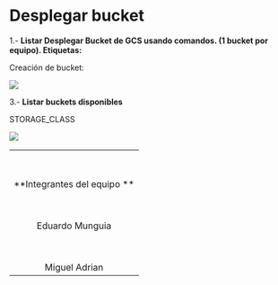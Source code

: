 # Desplegar bucket

1.- **Listar Desplegar Bucket de GCS usando comandos. (1 bucket por equipo). Etiquetas:**


Creación de bucket: 

<p align="center">

![](https://lh3.googleusercontent.com/AxBYU9dM5ue1aDbHb2yCFHC9ewQfXDZYtuv54914wwIxUfhfC7-nqE5VUWwrUOmzpTRP63PVLQbY_r8OlrW1osBOsB6IKP5Mc7pKkyUmNsn2b6U_5JYOrwbwvTOnq-vvv9pheHeZg-fu1hL95NckISkcAqv3DoOlLih27fT-rYuROmrRGBtpJtP4D3WQT-ymWf_fUR-1FBctCcm8I7wnnIzzZJE0cjbOBgsW1Tufw4x4wxnhgEjRxxwiigKT5OFLUMrdkM2aQzoDN217CC04Rht12oqwjjo122RUoYTEX_CkoVuPHYynqwrTSVZTVd5bwfMrZ6-m6K8YVjNfKnj8rfrw5uftAfB2_3ay4UDQCwzdz-CmUHzrTJ80Sh1CXme4A_PaLe57vUbJQczknn0eLXphR_HjpbbHahg6VuV6tbJ9r9x_Y2mIvLnSe2ZzaXS7mB76QiroGxwlku9wSsSG3-CRnysi-7xD6eRXAd-WmFLoseXLHJUFOevyf2b-9KQ_eMj_ynD6WAahovNs56bf4mZFwAjggPa4iNJUQ_yPQN7pQXXk0ITkGnjrQgRawOrRPtjNagz64OpohZ5-clt7IrYBBMcHphd2P4_h070IULucbenl72WVeqnAPdtjVWXDrS4_mWPOa-kqlo66V4HNkycF36T557zsF6INzP3XAiOK7T4aB5M_jV_jpuzxRKcWl9Tccs3vG1DnUWHl6LzOcGy61a3m2YyDOdjenKNCyiEUfVqfXU3xltDPUc-72rU=w1028-h81-no?authuser=0)
</p>




3.- **Listar buckets disponibles**


STORAGE_CLASS

<p align="center">

 ![](https://lh3.googleusercontent.com/LSl8aZPQsnLK9NANqLIglTZdBZDVe1MgksaMwJgPoZwhiSPP3Ffd-gvb5r3uhBSzpHOa4NFzWBiMZYeMPYwku_UWVF44ejsbWCChCJ6dkmSyjIOqIbKxqt26MhpRuVVSw0VhonEkFgYVeVrocvcboUWQNlh0V7KgQctnTCRF8olHtSs88H3blqLDDRIrKFUus7baY8BFIX71Rl6Dx9bctx4Etfje3E1d23QQenkJcmTOiYkNdbbc5dseiz_oQHoExyCvA-eTOPer3zWSR9o6pB3Ib16P9x1GkHWa405LLUlh9E5W6fpJ7l8PMZxyRMCIYMBq1knM6d_ec30iBNEzjMoxsgqL_rf4VUFlcK9FUV5fXXJFu4V50mFMnLX9KOJdfuqMkIKsffWZiVWIg9zLPZpFDz9uq46vvMYqU-5YQxSA-HaNdiu6p7K-TMzP_GM85r2Bx2b3bKmDA91TkNxX6XRQpI4vhYVuwiXmi4MP10k3E54xHQgW2nafRyPMIigGh9KjhAMQzSWvi6UBL-5HgSvMPFJmuZE1V6xW9_l-ZDpLIozfGElLOMIWqNkM6GBwWqB19rckeOa1ectYZwOftdVDxSiiMhp3nworQ_pk36UZ4qIVKwI4kwOYN0qP3kuSAWeQmWyCZ6WrN-GF2FD2G9Va1iqs1Z0_FelacQ878WHijeAhBX2BIMmjY7z8FnwrF1yd4F50ACQyCKB_Vp7TEU9UBbHdhTRa45lrrKnxsK4AE7SHIz6SczrpvmsoRTk=w1160-h69-no?authuser=0)
</p>




<table style="width: 100%; text-align: center;">
<tr>
    <td colspan="3" style="width: 100%; padding-top: 50px;">**Integrantes del equipo **</td>
  </tr>
  <tr>
    <td colspan="3" style="width: 100%; padding-top: 50px;">Eduardo Munguia</td>
   </tr>
<tr>
    <td colspan="3" style="width: 100%; padding-top: 50px;">Miguel Adrian</td>
   </tr>



